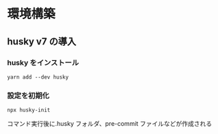 # 環境構築

## husky v7 の導入

### husky をインストール

```
yarn add --dev husky
```

### 設定を初期化

```
npx husky-init
```

コマンド実行後に.husky フォルダ、pre-commit ファイルなどが作成される
